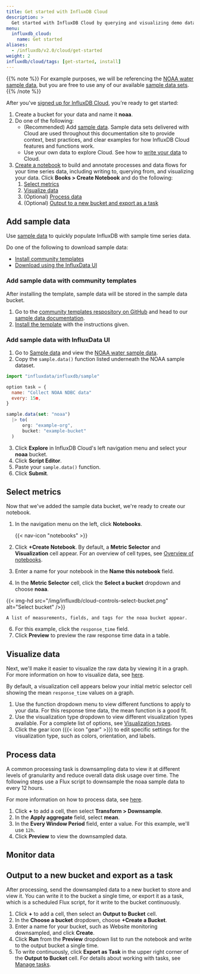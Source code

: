 ```yaml
---
title: Get started with InfluxDB Cloud
description: >
  Get started with InfluxDB Cloud by querying and visualizing demo data in InfluxDB Notebooks.
menu:
  influxdb_cloud:
    name: Get started
aliases:
  - /influxdb/v2.0/cloud/get-started
weight: 2
influxdb/cloud/tags: [get-started, install]
---
```


{{% note %}}
For example purposes, we will be referencing the [NOAA water sample data](/influxdb/v2.0/reference/sample-data/#noaa-water-sample-data), but you are free to use any of our available [sample data sets](/influxdb/cloud/reference/sample-data/#sample-datasets).
{{% /note %}}

After you've [signed up for InfluxDB Cloud](/influxdb/cloud/sign-up/), you're ready to get started:
1. Create a bucket for your data and name it **noaa**. 
2. Do one of the following:
   - (Recommended) Add [sample data](#add-sample-data). Sample data sets delivered with Cloud are used throughout this documentation site to provide context, best practices, and clear examples for how InfluxDB Cloud features and functions work.
   - Use your own data to explore Cloud. See how to [write your data](/influxdb/cloud/write-data/) to Cloud.
3.  [Create a notebook](/influxdb/cloud/notebooks/create-notebook/) to build and annotate processes and data flows for your time series data, including writing to, querying from, and visualizing your data.
   Click **Books > Create Notebook** and do the following: 
     1. [Select metrics](#select-metrics)
     2. [Visualize data](#visualize-data)
     3. (Optional) [Process data](#process-data)
     4. (Optional) [Output to a new bucket and export as a task](#output-to-a-new-bucket-and-export-as-a-task)

## Add sample data

Use [sample data](/influxdb/cloud/reference/sample-data/) to quickly populate InfluxDB with sample time series data. 

Do one of the following to download sample data: 
   - [Install community templates](#add-sample-data-with-community-templates) 
   - [Download using the InfluxData UI](#add-sample-data-with-influxdata-ui)

### Add sample data with community templates 

After installing the template, sample data will be stored in the sample data bucket. 

1. Go to the [community templates respository on GitHub](https://github.com/influxdata/community-templates) and head to our [sample data documentation](/influxdata/community-templates/tree/master/sample-data). 
2. [Install the template](https://github.com/influxdata/community-templates/tree/master/sample-data#quick-install) with the instructions given. 

### Add sample data with InfluxData UI 
   
1. Go to [Sample data](/influxdb/v2.0/reference/sample-data/) and view the [NOAA water sample data](/influxdb/v2.0/reference/sample-data/#noaa-water-sample-data). 
2. Copy the `sample.data()` function listed underneath the NOAA sample dataset. 
```js
import "influxdata/influxdb/sample"

option task = {
  name: "Collect NOAA NDBC data"
  every: 15m,
}

sample.data(set: "noaa")
  |> to(
      org: "example-org",
      bucket: "example-bucket"
  )
```
3. Click **Explore** in InfluxDB Cloud's left navigation menu and select your **noaa** bucket. 
4. Click **Script Editor**. 
5. Paste your `sample.data()` function. 
6. Click **Submit**. 

## Select metrics

Now that we've added the sample data bucket, we're ready to create our notebook.

1. In the navigation menu on the left, click **Notebooks**.

    {{< nav-icon "notebooks" >}}
2. Click **+Create Notebook**. By default, a **Metric Selector** and **Visualization** cell appear. For an overview of cell types, see [Overview of notebooks](/influxdb/cloud/notebooks/overview/#notebook-cell-types). 
3. Enter a name for your notebook in the **Name this notebook** field. 
5. In the **Metric Selector** cell, click the **Select a bucket** dropdown and choose **noaa**.

{{< img-hd src="/img/influxdb/cloud-controls-select-bucket.png" alt="Select bucket" />}}

    A list of measurements, fields, and tags for the noaa bucket appear.

6. For this example, click the `response_time` field.
7. Click **Preview** to preview the raw response time data in a table.

## Visualize data

Next, we'll make it easier to visualize the raw data by viewing it in a graph. For more information on how to visualize data, see [here](/influxdb/cloud/visualize-data/).

By default, a visualization cell appears below your initial metric selector cell showing the mean `response_time` values on a graph. 

1. Use the function dropdown menu to view different functions to apply to your data. For this response time data, the mean function is a good fit.
2. Use the visualization type dropdown to view different visualization types available.
For a complete list of options, see [Visualization types](/influxdb/cloud/visualize-data/visualization-types/).
3. Click the gear icon ({{< icon "gear" >}}) to edit specific settings for the visualization type, such as colors, orientation, and labels.

## Process data

A common processing task is downsampling data to view it at different levels of granularity and reduce overall data disk usage over time. The following steps use a Flux script to downsample the noaa sample data to every 12 hours.

For more information on how to process data, see [here](/influxdb/cloud/process-data/).

1. Click **+** to add a cell, then select **Transform > Downsample**.
2. In the **Apply aggregate** field, select **mean**.
3. In the **Every Window Period** field, enter a value. For this example, we'll use `12h`.
4. Click **Preview** to view the downsampled data.

## Monitor data 

## Output to a new bucket and export as a task

After processing, send the downsampled data to a new bucket to store and view it. You can write it to the bucket a single time, or export it as a task, which is a scheduled Flux script, for it write to the bucket continuously.

1. Click **+** to add a cell, then select an **Output to Bucket** cell.
2. In the **Choose a bucket** dropdown, choose **+Create a Bucket**.
3. Enter a name for your bucket, such as Website monitoring downsampled, and click **Create**.
4. Click **Run** from the **Preview** dropdown list to run the notebook and write to the output bucket a single time.
5. To write continuously, click **Export as Task** in the upper right corner of the **Output to Bucket** cell. For details about working with tasks, see [Manage tasks](/influxdb/cloud/process-data/manage-tasks/).

